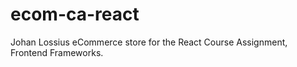 # ecom-ca-react
Johan Lossius eCommerce store for the React Course Assignment, Frontend Frameworks.
